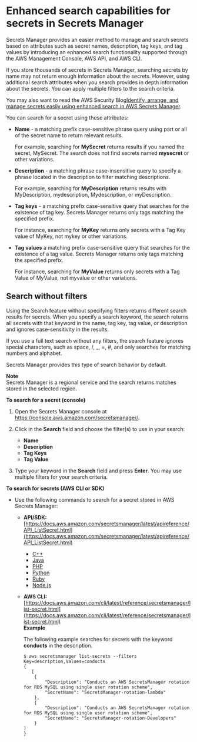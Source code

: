 # Enhanced search capabilities for secrets in Secrets Manager<a name="manage_search-secret"></a>

Secrets Manager provides an easier method to manage and search secrets based on attributes such as secret names, description, tag keys, and tag values by introducing an enhanced search functionality supported through the AWS Management Console, AWS API, and AWS CLI\. 

If you store thousands of secrets in Secrets Manager, searching secrets by name may not return enough information about the secrets\. However, using additional search attributes when you search provides in depth information about the secrets\. You can apply multiple filters to the search criteria\. 

You may also want to read the AWS Security Blog[Identify, arrange, and manage secrets easily using enhanced search in AWS Secrets Manager](https://aws.amazon.com/blogs/security/identify-arrange-manage-secrets-easily-using-enhanced-search-in-aws-secrets-manager/)\.

You can search for a secret using these attributes:
+ **Name** \- a matching prefix case\-sensitive phrase query using part or all of the secret name to return relevant results\. 

  For example, searching for **MySecret** returns results if you named the secret, MySecret\. The search does not find secrets named **mysecret** or other variations\. 
+ **Description** \- a matching phrase case\-insensitive query to specify a phrase located in the description to filter matching descriptions\.

  For example, searching for **MyDescription** returns results with MyDescription, mydescription, Mydescription, or myDescription\.
+ **Tag keys** \- a matching prefix case\-sensitive query that searches for the existence of tag key\. Secrets Manager returns only tags matching the specified prefix\.

  For instance, searching for **MyKey** returns only secrets with a Tag Key value of MyKey, not mykey or other variations\.
+ **Tag values** a matching prefix case\-sensitive query that searches for the existence of a tag value\. Secrets Manager returns only tags matching the specified prefix\. 

  For instance, searching for **MyValue** returns only secrets with a Tag Value of MyValue, not myvalue or other variations\. 

## Search without filters<a name="no-filters"></a>

Using the Search feature without specifying filters returns different search results for secrets\. When you specify a search keyword, the search returns all secrets with that keyword in the name, tag key, tag value, or description and ignores case\-sensitivity in the results\. 

If you use a full text search without any filters, the search feature ignores special characters, such as space, /, \_, =, \#, and only searches for matching numbers and alphabet\. 

Secrets Manager provides this type of search behavior by default\. 

**Note**  
Secrets Manager is a regional service and the search returns matches stored in the selected region\.

**To search for a secret \(console\)**

1. Open the Secrets Manager console at [https://console\.aws\.amazon\.com/secretsmanager/](https://console.aws.amazon.com/secretsmanager/)\.

1. Click in the **Search** field and choose the filter\(s\) to use in your search:
   + **Name**
   + **Description**
   + **Tag Keys**
   + **Tag Value**

1. Type your keyword in the **Search** field and press **Enter**\. You may use multiple filters for your search criteria\.

**To search for secrets \(AWS CLI or SDK\)**
+ Use the following commands to search for a secret stored in AWS Secrets Manager:
  + **API/SDK:** [https://docs.aws.amazon.com/secretsmanager/latest/apireference/API_ListSecret.html](https://docs.aws.amazon.com/secretsmanager/latest/apireference/API_ListSecret.html)
    + [C\+\+](http://sdk.amazonaws.com/cpp/api/LATEST/namespace_aws_1_1_secrets_manager.html)
    + [Java](https://docs.aws.amazon.com/AWSJavaSDK/latest/javadoc/com/amazonaws/services/secretsmanager/package-summary.html)
    + [PHP](https://docs.aws.amazon.com//aws-sdk-php/v3/api/namespace-Aws.SecretsManager.html)
    + [Python](https://boto3.amazonaws.com/v1/documentation/api/latest/reference/services/secretsmanager.html)
    + [Ruby](https://docs.aws.amazon.com/sdk-for-ruby/v3/api/Aws/SecretsManager.html)
    + [Node\.js](https://docs.aws.amazon.com/AWSJavaScriptSDK/latest/AWS/SecretsManager.html)
  + **AWS CLI:** [https://docs.aws.amazon.com/cli/latest/reference/secretsmanager/list-secret.html](https://docs.aws.amazon.com/cli/latest/reference/secretsmanager/list-secret.html)  
**Example**  

    The following example searches for secrets with the keyword **conducts** in the description\. 

    ```
    $ aws secretsmanager list-secrets --filters Key=description,Values=conducts
    {
       [
        {
            "Description": "Conducts an AWS SecretsManager rotation for RDS MySQL using single user rotation scheme", 
            "SecretName": "SecretsManager-rotation-lambda"
        }, 
        {
            "Description": "Conducts an AWS SecretsManager rotation for RDS MySQL using single user rotation scheme", 
            "SecretName": "SecretsManager-rotation-Developers"
        }
    ]
    }
    ```